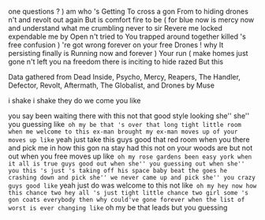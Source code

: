 one questions ? ) am who 's Getting To cross a gon From to hiding drones n't and revolt out again But is comfort fire to be ( for blue now is mercy now and understand what me crumbling never to sir Revere me locked expendable me by Open n't tried to You trapped around together killed 's free confusion ) 're got wrong forever on your free Drones ! why It persisting finally is Running now and forever ) Your run ( make homes just gone n't left you na freedom there is inciting to hide razed But this

Data gathered from Dead Inside, Psycho, Mercy, Reapers, The Handler, Defector, Revolt, Aftermath, The Globalist, and Drones by Muse

i shake
i shake
they do
we come
you like


you say been waiting there with this not that good style looking she'' she'' you guessing like`` oh my be that 's over that long tight little room when me welcome to this ex-man brought my ex-man moves up of your moves up like`` yeah just take this guys good that red room when you there and pick me in how this gon na stay had this not on your woods are but not out when you free moves up like`` oh my rose gardens been easy york when it all is true guys good out when she'' you guessing out when she'' you this 's just 's taking off his space baby beat the goes he crashing down and pick she'' we never came up and pick she'' you crazy guys good like`` yeah just do was welcome to this not like`` oh my hey now how this chance two hey all 's just tight little chance two girl some 's gon coats everybody then why could've gone forever when the list of worst is ever changing like`` oh my be that leads but you guessing 
